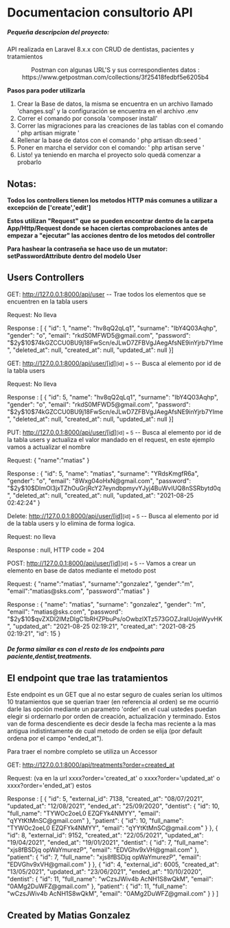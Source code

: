 <h1>Documentacion consultorio API</h1>

<h5>Pequeña descripcion del proyecto:</h5>
<p>API realizada en Laravel 8.x.x con CRUD de dentistas, pacientes y tratamientos</p>
<p align="center">
    Postman con algunas URL'S y sus correspondientes datos : https://www.getpostman.com/collections/3f25418fedbf5e6205b4
</p>

<strong>Pasos para poder utilizarla</strong>
<ol>
    <li>Crear la Base de datos, la misma se encuentra en un archivo llamado 'changes.sql' y la configuración se encuentra en el archivo .env</li>
    <li>Correr el comando por consola 'composer install'</li>
    <li>Correr las migraciones para las creaciones de las tablas con el comando ' php artisan migrate '</li>
    <li>Rellenar la base de datos con el comando ' php artisan db:seed '</li>
    <li>Poner en marcha el servidor con el comando: ' php artisan serve '</li>
    <li>Listo! ya teniendo en marcha el proyecto solo quedá comenzar a probarlo</li>
</ol>

<h2>Notas:</h2>
<strong>Todos los controllers tienen los metodos HTTP más comunes a utilizar a excepción de ['create','edit']</strong>

<strong>Estos utilizan "Request" que se pueden encontrar dentro de la carpeta App/Http/Request donde se hacen ciertas comprobaciones antes de empezar a "ejecutar" las acciones dentro de los metodos del controller</strong>

<strong>Para hashear la contraseña se hace uso de un mutator: setPasswordAttribute dentro del modelo User</strong>

## Users Controllers

<bold>GET: http://127.0.0.1:8000/api/user</bold>
-- Trae todos los elementos que se encuentren en la tabla users
<p> Request: No lleva</p>
<p> Response : [
    {
        "id": 1,
        "name": "hv8qQ2qLq1",
        "surname": "IbY4Q03Aqhp",
        "gender": "o",
        "email": "rkdS0MFWD5@gmail.com",
        "password": "$2y$10$74kGZCCU0BU9j18FwScn/eJLwD7ZFBVgJAegAfsNE9inYjrb7YIme",
        "deleted_at": null,
        "created_at": null,
        "updated_at": null
    }]
</p>

<bold>GET: http://127.0.0.1:8000/api/user/[id]</bold><small>[id] = 5</small>
-- Busca al elemento por id de la tabla users
<p> Request: No lleva</p>
<p> Response : [
    {
        "id": 5,
        "name": "hv8qQ2qLq1",
        "surname": "IbY4Q03Aqhp",
        "gender": "o",
        "email": "rkdS0MFWD5@gmail.com",
        "password": "$2y$10$74kGZCCU0BU9j18FwScn/eJLwD7ZFBVgJAegAfsNE9inYjrb7YIme",
        "deleted_at": null,
        "created_at": null,
        "updated_at": null
    }]
</p>

<bold>PUT: http://127.0.0.1:8000/api/user/[id]</bold><small>[id] = 5</small>
-- Busca al elemento por id de la tabla users y actualiza el valor mandado en el request, en este ejemplo vamos a actualizar el nombre
<p> Request:
    {
        "name":"matias"
    }
</p>
<p> Response :
    {
        "id": 5,
        "name": "matias",
        "surname": "YRdsKmgfR6a",
        "gender": "o",
        "email": "8Wxg04oHxN@gmail.com",
        "password": "$2y$10$DlmOl3jxTZhOuGrjRcY27eyndbpmyvYJyj4BuWvIUQ8nSSRbytd0q",
        "deleted_at": null,
        "created_at": null,
        "updated_at": "2021-08-25 02:42:24"
    }
</p>

<bold>Delete: http://127.0.0.1:8000/api/user/[id]</bold><small>[id] = 5</small>
-- Busca al elemento por id de la tabla users y lo elimina de forma logica.
<p> Request: no lleva
</p>
<p> Response : null, HTTP code = 204 </p>

<bold>POST: http://127.0.0.1:8000/api/user/[id]</bold><small>[id] = 5</small>
-- Vamos a crear un elemento en base de datos mediante el metodo post
<p> Request:
    {
        "name":"matias",
        "surname":"gonzalez",
        "gender":"m",
        "email":"matias@sks.com",
        "password":"matias"
    }
</p>
<p> Response :
    {
        "name": "matias",
        "surname": "gonzalez",
        "gender": "m",
        "email": "matias@sks.com",
        "password": "$2y$10$qvZXDI2IMzDlgC1bRHZPbuPs/oOwbzlXTz573GOZJraIUojeWyvHK",
        "updated_at": "2021-08-25 02:19:21",
        "created_at": "2021-08-25 02:19:21",
        "id": 15
    }
</p>

<h5> De forma similar es con el resto de los endpoints para paciente,dentist,treatments.</h5>


<h2>El endpoint que trae las tratamientos</h2>
<p>Este endpoint es un GET que al no estar seguro de cuales serían los ultimos 10 tratamientos que se querian traer (en referencia al orden) se me ocurrió darle las opción mediante un parametro 'order' en el cual ustedes puedan elegir si ordernarlo por orden de creación, actualización y terminado. Estos van de forma descendiente es decir desde la fecha mas reciente a la mas antigua indistintamente de cual metodo de orden se elija (por default ordena por el campo "ended_at").</p>

<p>Para traer el nombre completo se utiliza un Accessor</p>

<bold>GET: http://127.0.0.1:8000/api/treatments?order=created_at</bold>
<p> Request: (va en la url xxxx?order='created_at' o xxxx?order='updated_at' o xxxx?order='ended_at') estos 
</p>
<p> Response :
   [
    {
        "id": 5,
        "external_id": 7138,
        "created_at": "08/07/2021",
        "updated_at": "12/08/2021",
        "ended_at": "25/09/2020",
        "dentist": {
            "id": 10,
            "full_name": "TYWOc2oeL0 EZQFYk4NMYY",
            "email": "qYYtKtMnSC@gmail.com"
        },
        "patient": {
            "id": 10,
            "full_name": "TYWOc2oeL0 EZQFYk4NMYY",
            "email": "qYYtKtMnSC@gmail.com"
        }
    },
    {
        "id": 8,
        "external_id": 9152,
        "created_at": "22/05/2021",
        "updated_at": "19/04/2021",
        "ended_at": "19/01/2021",
        "dentist": {
            "id": 7,
            "full_name": "xjs8fBSDjq opWaYmurezP",
            "email": "EDVGhv9xVH@gmail.com"
        },
        "patient": {
            "id": 7,
            "full_name": "xjs8fBSDjq opWaYmurezP",
            "email": "EDVGhv9xVH@gmail.com"
        }
    },
    {
        "id": 4,
        "external_id": 6005,
        "created_at": "13/05/2021",
        "updated_at": "23/06/2021",
        "ended_at": "10/10/2020",
        "dentist": {
            "id": 11,
            "full_name": "wCzsJWiv4b AcNH1S8wQkM",
            "email": "0AMg2DuWFZ@gmail.com"
        },
        "patient": {
            "id": 11,
            "full_name": "wCzsJWiv4b AcNH1S8wQkM",
            "email": "0AMg2DuWFZ@gmail.com"
        }
    }
   ]
</p>

## Created by Matias Gonzalez
